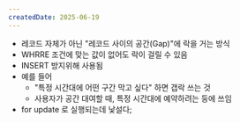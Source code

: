 ```yaml
---
createdDate: 2025-06-19
---
```

- 레코드 자체가 아닌 "레코드 사이의 공간(Gap)"에 락을 거는 방식
- WHRRE 조건에 맞는 값이 없어도 락이 걸릴 수 있음
- INSERT 방지위해 사용됨
- 예를 들어
	- "특정 시간대에 어떤 구간 막고 싶다" 하면 갭락 쓰는 것
	- 사용자가 공간 대여할 때, 특정 시간대에 예약하려는 둥에 쓰임
- for update 로 실행되는데 낯설다;